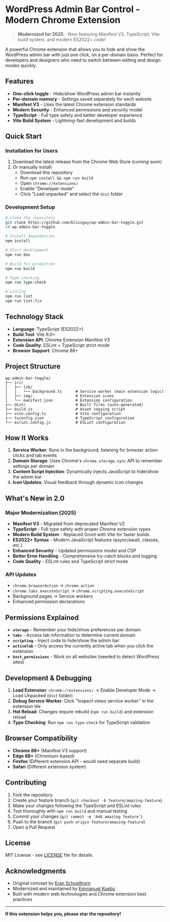 # WordPress Admin Bar Control - Modern Chrome Extension

> **Modernized for 2025** - Now featuring Manifest V3, TypeScript, Vite build system, and modern ES2022+ code!

A powerful Chrome extension that allows you to hide and show the WordPress admin bar with just one click, on a per-domain basis. Perfect for developers and designers who need to switch between editing and design modes quickly.

## Features

- **One-click toggle** - Hide/show WordPress admin bar instantly
- **Per-domain memory** - Settings saved separately for each website
- **Manifest V3** - Uses the latest Chrome extension standards
- **Modern Security** - Enhanced permissions and security model
- **TypeScript** - Full type safety and better developer experience
- **Vite Build System** - Lightning-fast development and builds

## Quick Start

### Installation for Users

1. Download the latest release from the Chrome Web Store _(coming soon)_
2. Or manually install:
   - Download this repository
   - Run `npm install && npm run build`
   - Open `chrome://extensions/`
   - Enable "Developer mode"
   - Click "Load unpacked" and select the `dist` folder

### Development Setup

```bash
# Clone the repository
git clone https://github.com/blissguy/wp-admin-bar-toggle.git
cd wp-admin-bar-toggle

# Install dependencies
npm install

# Start development
npm run dev

# Build for production
npm run build

# Type checking
npm run type-check

# Linting
npm run lint
npm run lint:fix
```

## Technology Stack

- **Language**: TypeScript (ES2022+)
- **Build Tool**: Vite 6.0+
- **Extension API**: Chrome Extension Manifest V3
- **Code Quality**: ESLint + TypeScript strict mode
- **Browser Support**: Chrome 88+

## Project Structure

```
wp-admin-bar-toggle/
├── src/
│   ├── lib/
│   │   └── background.ts      # Service worker (main extension logic)
│   ├── img/                   # Extension icons
│   └── manifest.json          # Extension configuration
├── dist/                      # Built files (auto-generated)
├── build.js                   # Asset copying script
├── vite.config.ts             # Vite configuration
├── tsconfig.json              # TypeScript configuration
└── eslint.config.js           # ESLint configuration
```

## How It Works

1. **Service Worker**: Runs in the background, listening for browser action clicks and tab events
2. **Domain Storage**: Uses Chrome's `chrome.storage.sync` API to remember settings per domain
3. **Content Script Injection**: Dynamically injects JavaScript to hide/show the admin bar
4. **Icon Updates**: Visual feedback through dynamic icon changes

## What's New in 2.0

### Major Modernization (2025)

- **Manifest V3** - Migrated from deprecated Manifest V2
- **TypeScript** - Full type safety with proper Chrome extension types
- **Modern Build System** - Replaced Grunt with Vite for faster builds
- **ES2022+ Syntax** - Modern JavaScript features (async/await, classes, etc.)
- **Enhanced Security** - Updated permissions model and CSP
- **Better Error Handling** - Comprehensive try-catch blocks and logging
- **Code Quality** - ESLint rules and TypeScript strict mode

### API Updates

- `chrome.browserAction` → `chrome.action`
- `chrome.tabs.executeScript` → `chrome.scripting.executeScript`
- Background pages → Service workers
- Enhanced permission declarations

## Permissions Explained

- **`storage`** - Remember your hide/show preferences per domain
- **`tabs`** - Access tab information to determine current domain
- **`scripting`** - Inject code to hide/show the admin bar
- **`activeTab`** - Only access the currently active tab when you click the extension
- **`host_permissions`** - Work on all websites (needed to detect WordPress sites)

## Development & Debugging

1. **Load Extension**: `chrome://extensions/` → Enable Developer Mode → Load Unpacked (`dist` folder)
2. **Debug Service Worker**: Click "Inspect views service worker" in the extension tile
3. **Hot Reload**: Changes require rebuild (`npm run build`) and extension reload
4. **Type Checking**: Run `npm run type-check` for TypeScript validation

## Browser Compatibility

- **Chrome 88+** (Manifest V3 support)
- **Edge 88+** (Chromium-based)
- **Firefox** (Different extension API - would need separate build)
- **Safari** (Different extension system)

## Contributing

1. Fork the repository
2. Create your feature branch (`git checkout -b feature/amazing-feature`)
3. Make your changes following the TypeScript and ESLint rules
4. Test thoroughly with `npm run build` and manual testing
5. Commit your changes (`git commit -m 'Add amazing feature'`)
6. Push to the branch (`git push origin feature/amazing-feature`)
7. Open a Pull Request

## License

MIT License - see [LICENSE](LICENSE) file for details.

## Acknowledgments

- Original concept by [Eran Schoellhorn](https://github.com/EranSch)
- Modernized and maintained by [Emmanuel Kuebu](https://github.com/emmanuelkuebu)
- Built with modern web technologies and Chrome extension best practices

---

**If this extension helps you, please star the repository!**
